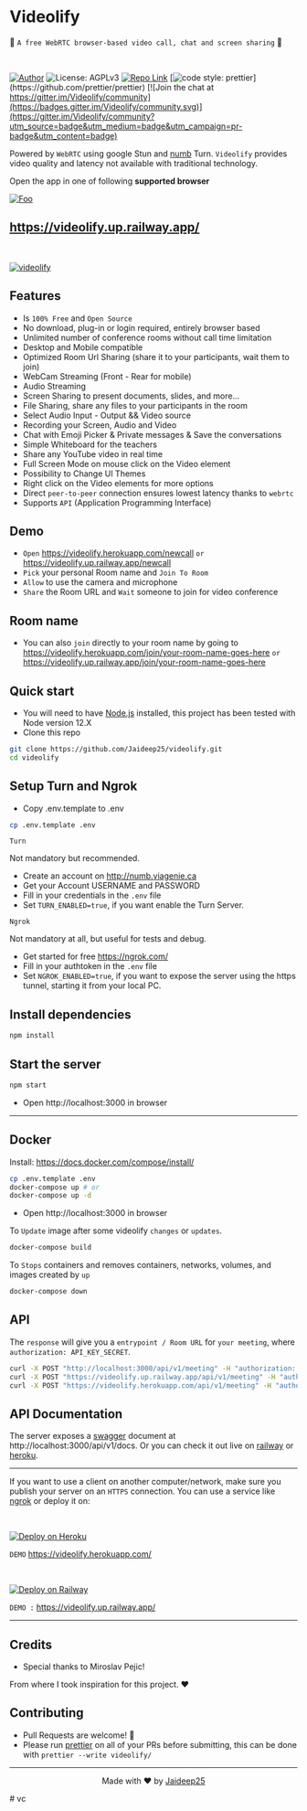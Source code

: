 # Videolify

🚀 `A free WebRTC browser-based video call, chat and screen sharing` 🚀

<br>

[//]: https://img.shields.io/badge/<LABEL>-<MESSAGE>-<COLOR>

[![Author](https://img.shields.io/badge/Author-Jaideep25-brightgreen.svg)](https://www.github.com/Jaideep25/Videolify/)
![License: AGPLv3](https://img.shields.io/badge/License-AGPLv3-blue.svg)
[![Repo Link](https://img.shields.io/badge/Repo-Link-black.svg)](https://github.com/Jaideep25/videolify)
[![code style: prettier](https://img.shields.io/badge/code_style-prettier-ff69b4.svg?)](https://github.com/prettier/prettier) [![Join the chat at https://gitter.im/Videolify/community](https://badges.gitter.im/Videolify/community.svg)](https://gitter.im/Videolify/community?utm_source=badge&utm_medium=badge&utm_campaign=pr-badge&utm_content=badge)

Powered by `WebRTC` using google Stun and [numb](http://numb.viagenie.ca/) Turn. `Videolify` provides video quality and latency not available with traditional technology.

Open the app in one of following **supported browser**

[//]: #![webrtc](public/images/webrtc.png)

[![Foo](public/images/browsers.png)](https://videolify.up.railway.app/)

## https://videolify.up.railway.app/

<br>

[![videolify](public/images/preview.png)](https://videolify.herokuapp.com/)

## Features

- Is `100% Free` and `Open Source`
- No download, plug-in or login required, entirely browser based
- Unlimited number of conference rooms without call time limitation
- Desktop and Mobile compatible
- Optimized Room Url Sharing (share it to your participants, wait them to join)
- WebCam Streaming (Front - Rear for mobile)
- Audio Streaming
- Screen Sharing to present documents, slides, and more...
- File Sharing, share any files to your participants in the room
- Select Audio Input - Output && Video source
- Recording your Screen, Audio and Video
- Chat with Emoji Picker & Private messages & Save the conversations
- Simple Whiteboard for the teachers
- Share any YouTube video in real time
- Full Screen Mode on mouse click on the Video element
- Possibility to Change UI Themes
- Right click on the Video elements for more options
- Direct `peer-to-peer` connection ensures lowest latency thanks to `webrtc`
- Supports `API` (Application Programming Interface)

## Demo

- `Open` https://videolify.herokuapp.com/newcall `or` https://videolify.up.railway.app/newcall
- `Pick` your personal Room name and `Join To Room`
- `Allow` to use the camera and microphone
- `Share` the Room URL and `Wait` someone to join for video conference

## Room name

- You can also `join` directly to your room name by going to https://videolify.herokuapp.com/join/your-room-name-goes-here `or` https://videolify.up.railway.app/join/your-room-name-goes-here

## Quick start

- You will need to have [Node.js](https://nodejs.org/en/blog/release/v12.22.1/) installed, this project has been tested with Node version 12.X
- Clone this repo

```bash
git clone https://github.com/Jaideep25/videolify.git
cd videolify
```

## Setup Turn and Ngrok

- Copy .env.template to .env

```bash
cp .env.template .env
```

`Turn`

Not mandatory but recommended.

- Create an account on http://numb.viagenie.ca
- Get your Account USERNAME and PASSWORD
- Fill in your credentials in the `.env` file
- Set `TURN_ENABLED=true`, if you want enable the Turn Server.

`Ngrok`

Not mandatory at all, but useful for tests and debug.

- Get started for free https://ngrok.com/
- Fill in your authtoken in the `.env` file
- Set `NGROK_ENABLED=true`, if you want to expose the server using the https tunnel, starting it from your local PC.

## Install dependencies

```js
npm install
```

## Start the server

```js
npm start
```

- Open http://localhost:3000 in browser

---

## Docker

Install: https://docs.docker.com/compose/install/

```bash
cp .env.template .env
docker-compose up # or
docker-compose up -d
```

- Open http://localhost:3000 in browser

To `Update` image after some videolify `changes` or `updates`.

```bash
docker-compose build
```

To `Stops` containers and removes containers, networks, volumes, and images created by `up`

```bash
docker-compose down
```

## API

The `response` will give you a `entrypoint / Room URL` for `your meeting`, where `authorization: API_KEY_SECRET`.

```bash
curl -X POST "http://localhost:3000/api/v1/meeting" -H "authorization: videolify_default_secret" -H "Content-Type: application/json"
curl -X POST "https://videolify.up.railway.app/api/v1/meeting" -H "authorization: videolify_default_secret" -H "Content-Type: application/json"
curl -X POST "https://videolify.herokuapp.com/api/v1/meeting" -H "authorization: videolify_default_secret" -H "Content-Type: application/json"
```

## API Documentation

The server exposes a [swagger](https://swagger.io/) document at http://localhost:3000/api/v1/docs. Or you can check it out live on [railway](https://videolify.up.railway.app/api/v1/docs) or [heroku](https://videolify.herokuapp.com/api/v1/docs).

---

If you want to use a client on another computer/network, make sure you publish your server on an `HTTPS` connection.
You can use a service like [ngrok](https://ngrok.com/) or deploy it on:

<br>

[![Deploy on Heroku](https://www.herokucdn.com/deploy/button.svg)](https://www.heroku.com/)

`DEMO` https://videolify.herokuapp.com/

<br>

[![Deploy on Railway](https://railway.app/button.svg)](https://railway.app)

`DEMO :` https://videolify.up.railway.app/

---

## Credits

- Special thanks to Miroslav Pejic!

From where I took inspiration for this project. ❤️

## Contributing

- Pull Requests are welcome! :slightly_smiling_face:
- Please run [prettier](https://prettier.io) on all of your PRs before submitting, this can be done with `prettier --write videolify/`

---

<p align="center"> Made with ❤️ by <a href="https://www.github.com/Jaideep25/">Jaideep25</a></p>
#   v c  
 
